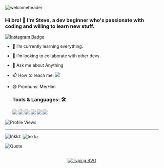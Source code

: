 ![welcomeheader](https://user-images.githubusercontent.com/56734272/134766499-b73f3503-4120-4580-acad-09499b47e31f.png)
### Hi bro! 👋  I'm Steve, a dev beginner who's passionate with coding and willing to learn new stuff.
[![Instagram Badge](https://img.shields.io/badge/Instagram-Profile-informational?style=flat&logo=instagram&logoColor=white&color=black)](https://www.instagram.com/_.steve.inkkz_/)
<br>

- 🌱 I’m currently learning everything.
- 👯 I’m looking to collaborate with other devs.
- 💬 Ask me about Anything
- 📫 How to reach me: <a href="mailto: steveinkkzii@gmail.com"><img src="https://img.shields.io/badge/-steveinkkzii@gmail.com-D14836?style=for-the-badge&logo=gmail&logoColor=white"></a>
- 😄 Pronouns: Me/Him
  
  ### Tools & Languages: 🛠
  <img src="https://img.shields.io/badge/JavaScript-323330?style=for-the-badge&logo=javascript&logoColor=F7DF1E"> 
  <img src="https://img.shields.io/badge/TypeScript-007ACC?style=for-the-badge&logo=typescript&logoColor=white">
  <img src="https://img.shields.io/badge/git%20-%23F05032.svg?&style=for-the-badge&logo=git&logoColor=white">
  <img src="https://img.shields.io/badge/GraphQL-E10098?style=for-the-badge&logo=graphql&logoColor=white">
  <img src="https://img.shields.io/badge/Apollo%20GraphQL-311C87?style=for-the-badge&logo=apollo-graphql&logoColor=white">
  <img src="https://img.shields.io/badge/NPM-CB3837?style=for-the-badge&logo=npm&logoColor=white">
  

 ![Profile Views](https://hits.seeyoufarm.com/api/count/incr/badge.svg?url=https://github.com/Inkkz/filov2&title=Profile%20Views)

----
<p align="center">
<p><img align="left" src="https://github-readme-stats.vercel.app/api/top-langs?username=Inkkz&show_icons=true&theme=dark&locale=en&layout=compact" alt="Inkkz" /></p>

<p>&nbsp;<img align="center" src="https://github-readme-stats.vercel.app/api?username=Inkkz&show_icons=true&theme=dark&locale=en" alt="Inkkz" /></p>

![Quote](https://github-readme-quotes.herokuapp.com/quote?font=Redressed&theme=soft-green&quoteCategory=programming)

 ## <!-- Typing SVG -->
<p align="center">
    <a href="https://git.io/J0hKr">
        <img
        src="https://readme-typing-svg.herokuapp.com?size=30&width=800&lines=𝕿𝖍𝖆𝖓𝖐𝖘+𝖋𝖔𝖗+𝖛𝖎𝖘𝖎𝖙𝖎𝖓𝖌+𝖒𝖞+𝖕𝖗𝖔𝖋𝖎𝖑𝖊🤍."
            alt="Typing SVG"

</p>
